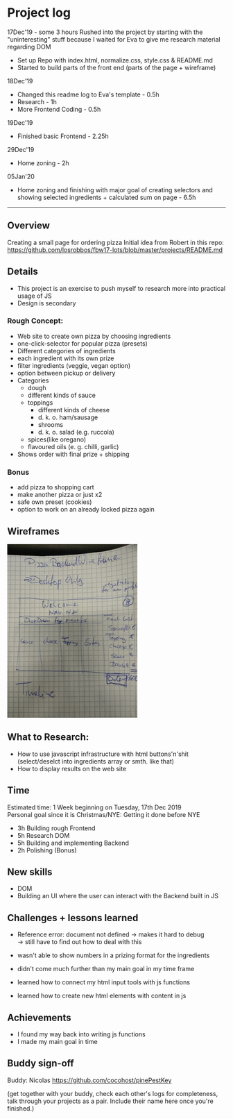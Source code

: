 # Project log

17Dec'19 - some 3 hours
Rushed into the project by starting with the "uninteresting" stuff because I waited for Eva to give me research material regarding DOM
 - Set up Repo with index.html, normalize.css, style.css & README.md
 - Started to build parts of the front end (parts of the page + wireframe) 

18Dec'19
- Changed this readme log to Eva's template - 0.5h
- Research - 1h
- More Frontend Coding - 0.5h

19Dec'19
- Finished basic Frontend - 2.25h

29Dec'19
- Home zoning - 2h

05Jan'20
- Home zoning and finishing with major goal of creating selectors and showing selected ingredients + calculated sum on page - 6.5h

-----------------
## Overview

Creating a small page for ordering pizza
Initial idea from Robert in this repo: https://github.com/losrobbos/fbw17-lots/blob/master/projects/README.md


## Details

- This project is an exercise to push myself to research more into practical usage of JS
- Design is secondary

### Rough Concept:

- Web site to create own pizza by choosing ingredients
- one-click-selector for popular pizza (presets)
- Different categories of ingredients
- each ingredient with its own prize
- filter ingredients (veggie, vegan option)
- option between pickup or delivery
- Categories
  - dough
  - different kinds of sauce
  - toppings
    - different kinds of cheese
    - d. k. o. ham/sausage
    - shrooms
    - d. k. o. salad (e.g. ruccola)
  - spices(like oregano)
  - flavoured oils (e. g. chilli, garlic)
- Shows order with final prize + shipping

### Bonus

- add pizza to shopping cart
- make another pizza or just x2
- safe own preset (cookies)
- option to work on an already locked pizza again

## Wireframes

<img src="wf-pizza-configurator.jpg">

## What to Research:

- How to use javascript infrastructure with html buttons'n'shit <br>
  (select/deselct into ingredients array or smth. like that)
- How to display results on the web site

## Time

Estimated time: 1 Week beginning on Tuesday, 17th Dec 2019<br>
Personal goal since it is Christmas/NYE: Getting it done before NYE

- 3h Building rough Frontend 
- 5h Research DOM
- 5h Building and implementing Backend
- 2h Polishing (Bonus)

## New skills

- DOM
- Building an UI where the user can interact with the Backend built in JS

## Challenges + lessons learned

- Reference error: document not defined -> makes it hard to debug <br>
-> still have to find out how to deal with this
- wasn't able to show numbers in a prizing format for the ingredients
- didn't come much further than my main goal in my time frame

- learned how to connect my html input tools with js functions
- learned how to create new html elements with content in js


## Achievements

- I found my way back into writing js functions
- I made my main goal in time

## Buddy sign-off

Buddy: Nicolas
https://github.com/cocohost/pinePestKey

(get together with your buddy, check each other's logs for completeness, talk through your projects as a pair. Include their name here once you're finished.)
